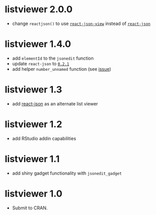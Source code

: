 # listviewer 2.0.0

* change `reactjson()` to use [`react-json-view`](https://github.com/mac-s-g/react-json-view) instead of [`react-json`](https://github.com/arqex/react-json)

# listviewer 1.4.0

* add `elementId` to the `jsonedit` function
* update `react-json` to [`0.2.1`](https://github.com/arqex/react-json/releases/tag/0.2.1)
* add helper `number_unnamed` function (see [issue](https://github.com/timelyportfolio/listviewer/issues/18))

# listviewer 1.3

* add [react-json](https://github.com/arqex/react-json) as an alternate list viewer

# listviewer 1.2

* add RStudio addin capabilities

# listviewer 1.1

* add shiny gadget functionality with `jsonedit_gadget`

# listviewer 1.0

* Submit to CRAN.



